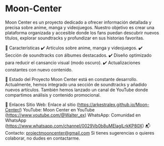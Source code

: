 # Moon-Center
Moon Center es un proyecto dedicado a ofrecer información detallada y precisa sobre anime, manga y videojuegos. Nuestro objetivo es crear una plataforma organizada y accesible donde los fans puedan descubrir nuevos títulos, explorar soundtracks y profundizar en sus historias favoritas.

🚀 Características
✔️ Artículos sobre anime, manga y videojuegos.
✔️ Sección de soundtracks con álbumes destacados.
✔️ Diseño optimizado para reducir el cansancio visual (modo oscuro).
✔️ Actualizaciones constantes con nuevo contenido.

📌 Estado del Proyecto
Moon Center está en constante desarrollo. Actualmente, hemos integrado una sección de soundtracks y añadido nuevos artículos. También hemos lanzado un canal de YouTube donde compartimos análisis y contenido promocional.

🔗 Enlaces
Sitio Web: Enlace al sitio (https://arkestralex.github.io/Moon-Center/)
YouTube: Moon Center en YouTube (https://www.youtube.com/@Walter_ex)
WhatsApp: Comunidad en WhatsApp (https://www.whatsapp.com/channel/0029Vb0b8uMElaglLrkKP80X)
📬 Contacto: projectmooncenter@gmail.com
Si tienes sugerencias o quieres colaborar, no dudes en contactarme.
